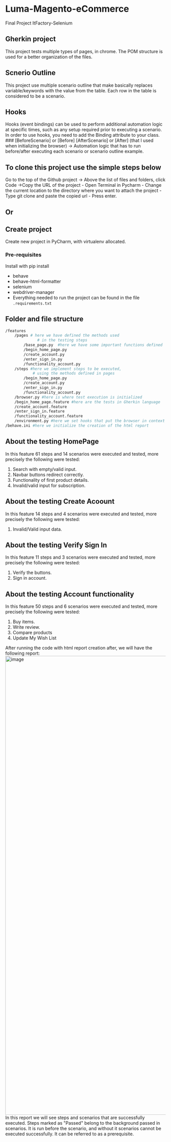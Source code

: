 # Luma-Magento-eCommerce
Final Project ItFactory-Selenium
## Gherkin project
This project tests multiple types of pages, in chrome. The POM structure is used for a better organization of the files.
## Scnerio Outline 
This project use multiple scenario outline that make basically replaces variable/keywords with the value from the table. Each row in the table is considered to be a scenario.
## Hooks
Hooks (event bindings) can be used to perform additional automation logic at specific times, such as any setup required prior to executing a scenario. In order to use hooks, you need to add the Binding attribute to your class.
    ### [BeforeScenario] or [Before]
        [AfterScenario] or [After] (that I used when initializing the browser) -> Automation logic that has to run before/after executing each scenario or scenario outline example.

## To clone this project use the simple steps below
Go to the top of the Github project -> Above the list of files and folders, click Code ->Copy the URL of the project - Open Terminal in Pycharm - Change the current location to the directory where you want to attach the project - Type git clone and paste the copied url - Press enter. 
<p align="center">
    
## Or
    
</p>

## Create project
Create new project in PyCharm, with virtualenv allocated.

### Pre-requisites
Install with pip install <library name>
- behave
- behave-html-formatter
- selenium
- webdriver-manager
- Everything needed to run the project can be found in the file ```.requirements.txt```
    
## Folder and file structure
```bash
/features
    /pages # here we have defined the methods used
              # in the testing steps
        /base_page.py  #here we have some important functions defined
        /begin_home_page.py
        /create_account.py
        /enter_sign_in.py
        /functionality_account.py
    /steps #here we implement steps to be executed,
            # using the methods defined in pages
        /begin_home_page.py
        /create_account.py
        /enter_sign_in.py
        /functionality_account.py
    /browser.py #here is where test execution is initialized
    /begin_home_page.feature #here are the tests in Gherkin language
    /create_account.feature 
    /enter_sign_in.feature
    /functionality_account.feature
    /environment.py #here we set hooks that put the browser in context
/behave.ini #here we initialize the creation of the html report
```
## About the testing HomePage
In this feature 61 steps and 14 scenarios were executed and tested, more precisely the following were tested:

1. Search with empty/valid input.
2. Navbar buttons redirect correctly.
3. Functionality of first product details.
4. Invalid/valid input for subscription.

## About the testing Create Acoount
In this feature 14 steps and 4 scenarios were executed and tested, more precisely the following were tested:
    
1. Invalid/Valid input data.

## About the testing Verify Sign In
In this feature 11 steps and 3 scenarios were executed and tested, more precisely the following were tested:

1. Verify the buttons.
2. Sign in account.

## About the testing Account functionality
In this feature 50 steps and 6 scenarios were executed and tested, more precisely the following were tested:

1. Buy items.
2. Write review.
3. Compare products
4. Update My Wish List

After running the code with html report creation after, we will have the following report:
    <img width="1439" alt="image" src="https://user-images.githubusercontent.com/48148610/207374230-864e5c14-1ad9-4653-98a6-e225307a3bc1.png">
In this report we will see steps and scenarios that are successfully executed. Steps marked as "Passed" belong to the background passed in scenarios. It is run before the scenario, and without it scenarios cannot be executed successfully. It can be referred to as a prerequisite. 
    
    

